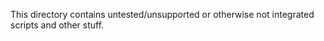 
This directory contains untested/unsupported or otherwise not integrated scripts and other stuff.


